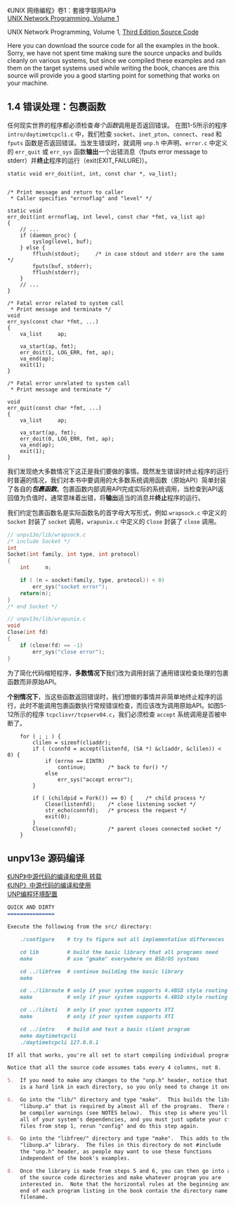 《UNIX 网络编程》卷1：套接字联网API》  
[UNIX Network Programming, Volume 1](http://www.unpbook.com/)  

UNIX Network Programming, Volume 1, [Third Edition Source Code](http://www.unpbook.com/src.html)

Here you can download the source code for all the examples in the book. Sorry, we have not spent time making sure the source unpacks and builds cleanly on various systems, but since we compiled these examples and ran them on the target systems used while writing the book, chances are this source will provide you a good starting point for something that works on your machine.

## 1.4 错误处理：包裹函数
任何现实世界的程序都必须检查*每个函数*调用是否返回错误。
在图1-5所示的程序 `intro/daytimetcpcli.c` 中，我们检查 `socket`、`inet_pton`、`connect`、`read` 和 `fputs` 函数是否返回错误。当发生错误时，就调用 `unp.h` 中声明、`error.c` 中定义的 `err_quit` 或 `err_sys` 函数**输出**一个出错消息（fputs error message to stderr）并**终止**程序的运行（exit(EXIT_FAILURE)）。

```
static void	err_doit(int, int, const char *, va_list);


/* Print message and return to caller
 * Caller specifies "errnoflag" and "level" */

static void
err_doit(int errnoflag, int level, const char *fmt, va_list ap)
{
    // ...
	if (daemon_proc) {
		syslog(level, buf);
	} else {
		fflush(stdout);		/* in case stdout and stderr are the same */
		fputs(buf, stderr);
		fflush(stderr);
	}
    // ...
}

/* Fatal error related to system call
 * Print message and terminate */
void
err_sys(const char *fmt, ...)
{
	va_list		ap;

	va_start(ap, fmt);
	err_doit(1, LOG_ERR, fmt, ap);
	va_end(ap);
	exit(1);
}

/* Fatal error unrelated to system call
 * Print message and terminate */

void
err_quit(const char *fmt, ...)
{
	va_list		ap;

	va_start(ap, fmt);
	err_doit(0, LOG_ERR, fmt, ap);
	va_end(ap);
	exit(1);
}

```

我们发现绝大多数情况下这正是我们要做的事情。既然发生错误时终止程序的运行时普遍的情况，我们对本书中要调用的大多数系统调用函数（原始API）简单封装了各自的***包裹函数***。包裹函数内部调用API完成实际的系统调用，当检查到API返回值为负值时，通常意味着出错，将**输出**适当的消息并**终止**程序的运行。

我们约定包裹函数名是实际函数名的首字母大写形式，例如 `wrapsock.c` 中定义的 `Socket` 封装了 `socket` 调用，`wrapunix.c` 中定义的  `Close` 封装了 `close` 调用。

```C
// unpv13e/lib/wrapsock.c
/* include Socket */
int
Socket(int family, int type, int protocol)
{
	int		n;

	if ( (n = socket(family, type, protocol)) < 0)
		err_sys("socket error");
	return(n);
}
/* end Socket */

// unpv13e/lib/wrapunix.c
void
Close(int fd)
{
	if (close(fd) == -1)
		err_sys("close error");
}
```

为了简化代码缩短程序，**多数情况下**我们改为调用封装了通用错误检查处理的包裹函数而非原始API。

**个别情况下**，当这些函数返回错误时，我们想做的事情并非简单地终止程序的运行，此时不能调用包裹函数执行常规错误检查，而应该改为调用原始API。如图5-12所示的程序 `tcpclisvr/tcpserv04.c`，我们必须检查 `accept` 系统调用是否被中断了。

```
	for ( ; ; ) {
		clilen = sizeof(cliaddr);
		if ( (connfd = accept(listenfd, (SA *) &cliaddr, &clilen)) < 0) {
			if (errno == EINTR)
				continue;		/* back to for() */
			else
				err_sys("accept error");
		}

		if ( (childpid = Fork()) == 0) {	/* child process */
			Close(listenfd);	/* close listening socket */
			str_echo(connfd);	/* process the request */
			exit(0);
		}
		Close(connfd);			/* parent closes connected socket */
	}
```

## unpv13e 源码编译
[《UNP》中源代码的编译和使用 转载](http://blog.chinaunix.net/uid-10780339-id-189358.html)  
[《UNP》中源代码的编译和使用](http://www.cnblogs.com/liulipeng/archive/2013/03/23/2977227.html)  
[UNP编程环境配置](http://blog.chinaunix.net/uid-29586004-id-4211268.html)  

```markdown
QUICK AND DIRTY
===============

Execute the following from the src/ directory:

    ./configure    # try to figure out all implementation differences

    cd lib         # build the basic library that all programs need
    make           # use "gmake" everywhere on BSD/OS systems

    cd ../libfree  # continue building the basic library
    make

    cd ../libroute # only if your system supports 4.4BSD style routing sockets
    make           # only if your system supports 4.4BSD style routing sockets

    cd ../libxti   # only if your system supports XTI
    make           # only if your system supports XTI

    cd ../intro    # build and test a basic client program
    make daytimetcpcli
    ./daytimetcpcli 127.0.0.1

If all that works, you're all set to start compiling individual programs.

Notice that all the source code assumes tabs every 4 columns, not 8.

5.  If you need to make any changes to the "unp.h" header, notice that it
    is a hard link in each directory, so you only need to change it once.

6.  Go into the "lib/" directory and type "make".  This builds the library
    "libunp.a" that is required by almost all of the programs.  There may
    be compiler warnings (see NOTES below).  This step is where you'll find
    all of your system's dependencies, and you must just update your cf/
    files from step 1, rerun "config" and do this step again.

6.  Go into the "libfree/" directory and type "make".  This adds to the
    "libunp.a" library.  The files in this directory do not #include
    the "unp.h" header, as people may want to use these functions
    independent of the book's examples.

8.  Once the library is made from steps 5 and 6, you can then go into any
    of the source code directories and make whatever program you are
    interested in.  Note that the horizontal rules at the beginning and
    end of each program listing in the book contain the directory name and
    filename.
```
